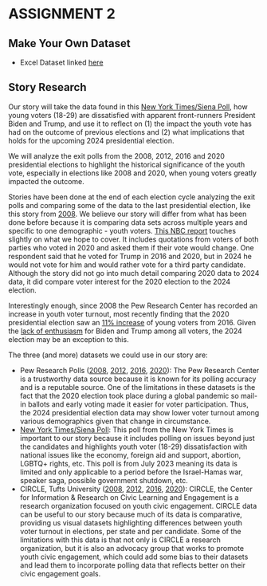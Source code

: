# ASSIGNMENT 2

## Make Your Own Dataset

* Excel Dataset linked [here](https://github.com/meaghandowney/datajournalism-fall23/blob/main/Assignment%202_Making%20Datasets.xlsx)


## Story Research

Our story will take the data found in this [New York Times/Siena Poll](https://www.nytimes.com/interactive/2023/08/01/us/elections/times-siena-poll-registered-voters-crosstabs.html), how young voters (18-29) are dissatisfied with apparent front-runners President Biden and Trump, and use it to reflect on (1) the impact the youth vote has had on the outcome of previous elections and (2) what implications that holds for the upcoming 2024 presidential election. 

We will analyze the exit polls from the 2008, 2012, 2016 and 2020 presidential elections to highlight the historical significance of the youth vote, especially in elections like 2008 and 2020, when young voters greatly impacted the outcome. 

Stories have been done at the end of each election cycle analyzing the exit polls and comparing some of the data to the last presidential election, like this story from [2008](https://www.nbcnews.com/id/wbna27525497). We believe our story will differ from what has been done before because it is comparing data sets across multiple years and specific to one demographic - youth voters. [This NBC report](https://www.nbcnews.com/meet-the-press/first-read/poll-overwhelming-majorities-express-concerns-biden-trump-ahead-2024-r-rcna111347) touches slightly on what we hope to cover. It includes quotations from voters of both parties who voted in 2020 and asked them if their vote would change. One respondent said that he voted for Trump in 2016 and 2020, but in 2024 he would not vote for him and would rather vote for a third party candidate. Although the story did not go into much detail comparing 2020 data to 2024 data, it did compare voter interest for the 2020 election to the 2024 election. 

Interestingly enough, since 2008 the Pew Research Center has recorded an increase in youth voter turnout, most recently finding that the 2020 presidential election saw an [11% increase](https://circle.tufts.edu/latest-research/half-youth-voted-2020-11-point-increase-2016) of young voters from 2016. Given the [lack of enthusiasm](https://www.monmouth.edu/polling-institute/reports/monmouthpoll_us_100223/) for Biden and Trump among all voters, the 2024 election may be an exception to this. 

The three (and more) datasets we could use in our story are: 
* Pew Research Polls ([2008](https://www.pewresearch.org/2008/11/13/young-voters-in-the-2008-election/), [2012](https://www.pewresearch.org/politics/2012/11/26/young-voters-supported-obama-less-but-may-have-mattered-more/), [2016](https://www.pewresearch.org/politics/2018/08/09/an-examination-of-the-2016-electorate-based-on-validated-voters/), [2020](https://www.pewresearch.org/politics/2021/06/30/behind-bidens-2020-victory/)): The Pew Research Center is a trustworthy data source because it is known for its polling accuracy and is a reputable source. One of the limitations in these datasets is the fact that the 2020 election took place during a global pandemic so mail-in ballots and early voting made it easier for voter participation. Thus, the 2024 presidential election data may show lower voter turnout among various demographics given that change in circumstance. 
* [New York Times/Siena Poll](https://www.nytimes.com/interactive/2023/08/01/us/elections/times-siena-poll-registered-voters-crosstabs.html): This poll from the New York Times is important to our story because it includes polling on issues beyond just the candidates and highlights youth voter (18-29) dissatisfaction with national issues like the economy, foreign aid and support, abortion, LGBTQ+ rights, etc. This poll is from July 2023 meaning its data is limited and only applicable to a period before the Israel-Hamas war, speaker saga, possible government shutdown, etc. 
* CIRCLE, Tufts University ([2008](https://archive.civicyouth.org/wp-content/uploads/2010/10/fs_gender_09_final1.pdf), [2012](https://circle.tufts.edu/latest-research/election-night-2012-half-young-people-voted-60-backed-president-obama), [2016](https://circle.tufts.edu/latest-research/election-night-2016-24-million-youth-voted-most-rejected-trump), [2020](https://circle.tufts.edu/latest-research/half-youth-voted-2020-11-point-increase-2016)): CIRCLE, the Center for Information & Research on Civic Learning and Engagement is a research organization focused on youth civic engagement. CIRCLE data can be useful to our story because much of its data is comparative, providing us visual datasets highlighting differences between youth voter turnout in elections, per state and per candidate. Some of the limitations with this data is that not only is CIRCLE a research organization, but it is also an advocacy group that works to promote youth civic engagement, which could add some bias to their datasets and lead them to incorporate polling data that reflects better on their civic engagement goals. 

